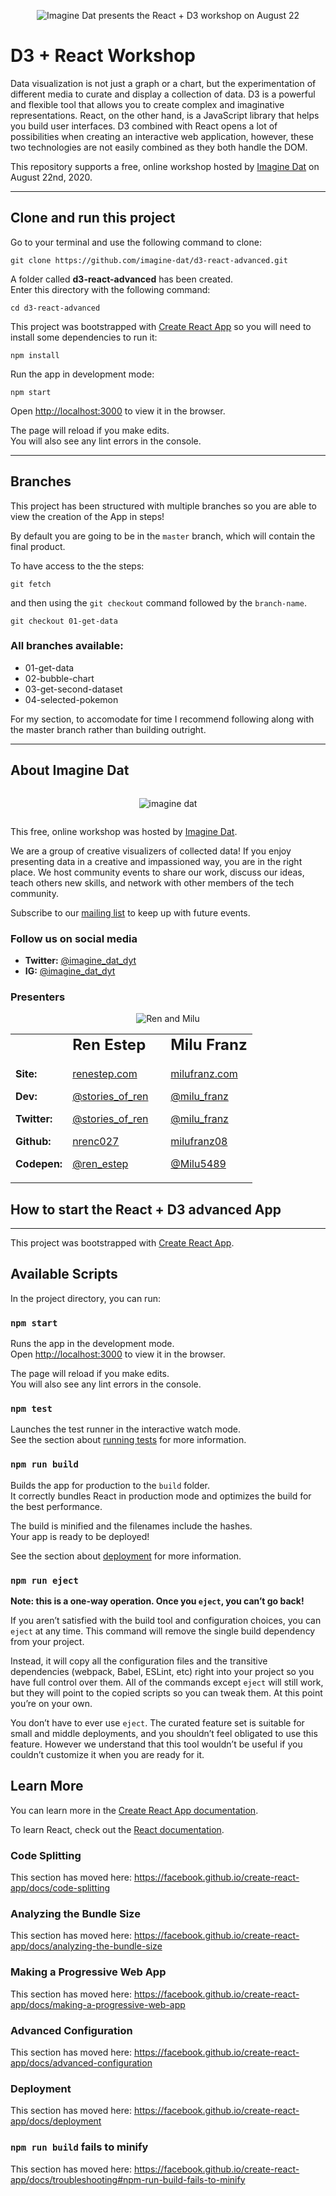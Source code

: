 
<p align="center">
    <img alt='Imagine Dat presents the React + D3 workshop on August 22' src="readme_assets/event.png" />
</p>


# D3 + React Workshop

Data visualization is not just a graph or a chart, but the experimentation of different media to curate and display a collection of data. D3 is a powerful and flexible tool that allows you to create complex and imaginative representations. React, on the other hand, is a JavaScript library that helps you build user interfaces. D3 combined with React opens a lot of possibilities when creating an interactive web application, however, these two technologies are not easily combined as they both handle the DOM.

This repository supports a free, online workshop hosted by [Imagine Dat](http://www.imagine-dat.com/) on August 22nd, 2020.

---

## Clone and run this project

Go to your terminal and use the following command to clone:

`git clone https://github.com/imagine-dat/d3-react-advanced.git`

A folder called **d3-react-advanced** has been created.<br>
Enter this directory with the following command:

`cd d3-react-advanced`

This project was bootstrapped with [Create React App](https://github.com/facebook/create-react-app) so you will need to install some dependencies to run it:

`npm install`

Run the app in development mode:

`npm start`

Open [http://localhost:3000](http://localhost:3000) to view it in the browser.

The page will reload if you make edits.<br />
You will also see any lint errors in the console.

---

## Branches


This project has been structured with multiple branches so you are able to view the creation of the App in steps!

By default you are going to be in the `master` branch, which will contain the final product. 

To have access to the the steps:

`git fetch`

and then using the `git checkout` command followed by the `branch-name`.

`git checkout 01-get-data`

### All branches available:
- 01-get-data
- 02-bubble-chart
- 03-get-second-dataset
- 04-selected-pokemon

For my section, to accomodate for time I recommend following along with the master branch rather than building outright.

---

## About Imagine Dat

<p align="center" style="padding: 1em;">
    <img alt='imagine dat' src="readme_assets/ID-Logo.svg" />
</p>

This free, online workshop was hosted by [Imagine Dat](http://www.imagine-dat.com/). 

We are a group of creative visualizers of collected data! If you enjoy presenting data in a creative and impassioned way, you are in the right place. We host community events to share our work, discuss our ideas, teach others new skills, and network with other members of the tech community.

Subscribe to our [mailing list](http://www.imagine-dat.com/mailing_list/) to keep up with future events.

### Follow us on social media

- **Twitter:** [@imagine_dat_dyt](https://twitter.com/imagine_dat_dyt)
- **IG:** [@imagine_dat_dyt](https://www.instagram.com/imagine_dat_dyt/)

### Presenters

<p align="center">
    <img alt='Ren and Milu' src="readme_assets/presenters.png" />
</p>


<table border="0" width=100% align="center">
 <tr>
    <td><b style="font-size:24px; padding-right:1em"></b></td>
    <td><b style="font-size:24px; padding-right:1em">Ren Estep</b></td>
    <td><b style="font-size:24px">Milu Franz</b></td>
 </tr>
 <tr>
    <td>
        <p style="font-weight: bold;">Site:</p>
        <p style="font-weight: bold;">Dev:</p>
        <p style="font-weight: bold;">Twitter:</p>
        <p style="font-weight: bold;">Github:</p>
        <p style="font-weight: bold;">Codepen:</p>
    </td>
    <td>
        <p><a href="http://renestep.com/">renestep.com</a></p>
        <p><a href="https://dev.to/stories_of_ren">@stories_of_ren</a></p>
        <p><a href="https://twitter.com/stories_of_ren">@stories_of_ren</a></p>
        <p><a href="https://github.com/nrenc027">nrenc027</a></p>
        <p><a href="https://codepen.io/ren_estep">@ren_estep</a></p>
    </td>
    <td>
        <p><a href="http://milufranz.com/">milufranz.com</a></p>
        <p><a href="https://dev.to/milu_franz">@milu_franz</a></p>
        <p><a href="https://twitter.com/milu_franz">@milu_franz</a></p>
        <p><a href="https://github.com/milufranz08">milufranz08</a></p>
        <p><a href="https://codepen.io/Milu5489">@Milu5489</a></p>
    </td>
 </tr>
</table>


## How to start the React + D3 advanced App
-------------------------------------------------------------------------

This project was bootstrapped with [Create React App](https://github.com/facebook/create-react-app).

## Available Scripts

In the project directory, you can run:

### `npm start`

Runs the app in the development mode.<br />
Open [http://localhost:3000](http://localhost:3000) to view it in the browser.

The page will reload if you make edits.<br />
You will also see any lint errors in the console.

### `npm test`

Launches the test runner in the interactive watch mode.<br />
See the section about [running tests](https://facebook.github.io/create-react-app/docs/running-tests) for more information.

### `npm run build`

Builds the app for production to the `build` folder.<br />
It correctly bundles React in production mode and optimizes the build for the best performance.

The build is minified and the filenames include the hashes.<br />
Your app is ready to be deployed!

See the section about [deployment](https://facebook.github.io/create-react-app/docs/deployment) for more information.

### `npm run eject`

**Note: this is a one-way operation. Once you `eject`, you can’t go back!**

If you aren’t satisfied with the build tool and configuration choices, you can `eject` at any time. This command will remove the single build dependency from your project.

Instead, it will copy all the configuration files and the transitive dependencies (webpack, Babel, ESLint, etc) right into your project so you have full control over them. All of the commands except `eject` will still work, but they will point to the copied scripts so you can tweak them. At this point you’re on your own.

You don’t have to ever use `eject`. The curated feature set is suitable for small and middle deployments, and you shouldn’t feel obligated to use this feature. However we understand that this tool wouldn’t be useful if you couldn’t customize it when you are ready for it.

## Learn More

You can learn more in the [Create React App documentation](https://facebook.github.io/create-react-app/docs/getting-started).

To learn React, check out the [React documentation](https://reactjs.org/).

### Code Splitting

This section has moved here: https://facebook.github.io/create-react-app/docs/code-splitting

### Analyzing the Bundle Size

This section has moved here: https://facebook.github.io/create-react-app/docs/analyzing-the-bundle-size

### Making a Progressive Web App

This section has moved here: https://facebook.github.io/create-react-app/docs/making-a-progressive-web-app

### Advanced Configuration

This section has moved here: https://facebook.github.io/create-react-app/docs/advanced-configuration

### Deployment

This section has moved here: https://facebook.github.io/create-react-app/docs/deployment

### `npm run build` fails to minify

This section has moved here: https://facebook.github.io/create-react-app/docs/troubleshooting#npm-run-build-fails-to-minify
